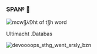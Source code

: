 ### SPA№ 👋

<!--
**b0r3dd3v/b0r3dd3v** is a ✨ _special_ ✨ repository because its `README.md` (this file) appears on your GitHub profile.
\\⨃⨃⨃⨃⨃⨃⨃⨃⨃⨃⨃⨃⨃⨃⨃⨃⨃⨃⨃⨃⨃⨃⨃⨃⨃⨃⨃⨃⨃⨃⨃⨃⨃⨃⨃⨃⨃⨃⨃⨃⨃⨃⨃⨃⨃⨃⨃⨃⨃⨃⨃⨃⨃⨃⨃⨃⨃⨃⨃⨃⨃⨃⨃⨃⨃⨃⨃⨃⨃-->
![mcw℥⅄⅁ht of t℥h word](https://user-images.githubusercontent.com/44746806/112784943-86079680-905b-11eb-9721-5f2e0a014e4b.jpeg)

Ultimacht .Databas



![devoooops_sthg_went_srsly_bzn](https://user-images.githubusercontent.com/44746806/113084168-2689c200-91e6-11eb-8966-205f9ca00af8.jpg)

